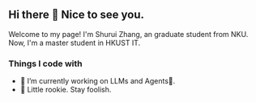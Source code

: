 ## Hi there 👋 Nice to see you.
Welcome to my page! 
I'm Shurui Zhang, an graduate student from NKU.
Now, I'm a master student in HKUST IT.


### Things I code with


- 🔭 I’m currently working on LLMs and Agents🤖. 
- 🌃 Little rookie. Stay foolish.

<!--
**ZhangShuui/ZhangShuui** is a ✨ _special_ ✨ repository because its `README.md` (this file) appears on your GitHub profile.

Here are some ideas to get you started:

- 🔭 I’m currently working on ...
- 🌱 I’m currently learning ...
- 👯 I’m looking to collaborate on ...
- 🤔 I’m looking for help with ...
- 💬 Ask me about ...
- 📫 How to reach me: ...
- 😄 Pronouns: ...
- ⚡ Fun fact: ...
-->

